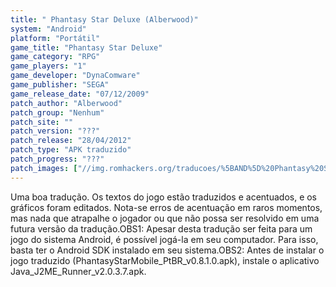 ```yaml
---
title: " Phantasy Star Deluxe (Alberwood)"
system: "Android"
platform: "Portátil"
game_title: "Phantasy Star Deluxe"
game_category: "RPG"
game_players: "1"
game_developer: "DynaComware"
game_publisher: "SEGA"
game_release_date: "07/12/2009"
patch_author: "Alberwood"
patch_group: "Nenhum"
patch_site: ""
patch_version: "???"
patch_release: "28/04/2012"
patch_type: "APK traduzido"
patch_progress: "???"
patch_images: ["//img.romhackers.org/traducoes/%5BAND%5D%20Phantasy%20Star%20Deluxe%20-%20Alberwood%20-%201.jpg","//img.romhackers.org/traducoes/%5BAND%5D%20Phantasy%20Star%20Deluxe%20-%20Alberwood%20-%202.jpg","//img.romhackers.org/traducoes/%5BAND%5D%20Phantasy%20Star%20Deluxe%20-%20Alberwood%20-%203.jpg"]
---
```

Uma boa tradução. Os textos do jogo estão traduzidos e acentuados, e os gráficos foram editados. Nota-se erros de acentuação em raros momentos, mas nada que atrapalhe o jogador ou que não possa ser resolvido em uma futura versão da tradução.OBS1: Apesar desta tradução ser feita para um jogo do sistema Android, é possível jogá-la em seu computador. Para isso, basta ter o Android SDK instalado em seu sistema.OBS2: Antes de instalar o jogo traduzido (PhantasyStarMobile_PtBR_v0.8.1.0.apk), instale o aplicativo Java_J2ME_Runner_v2.0.3.7.apk.